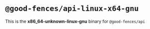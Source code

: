 # `@good-fences/api-linux-x64-gnu`

This is the **x86_64-unknown-linux-gnu** binary for `@good-fences/api`